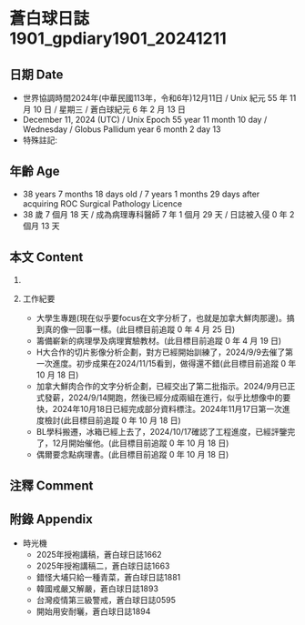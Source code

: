 [_metadata_:encoding]: - "utf-8"
[_metadata_:language]: - "zh-Hant-TW"
[_metadata_:fileformat]: - "markdown"
[_metadata_:MIME_type]: - "text/plain"
[_metadata_:markdown_version]: - "commonmark version 0.30"
[_metadata_:markdown_spec]: - "https://spec.commonmark.org/0.30/"

# 蒼白球日誌1901_gpdiary1901_20241211 #

## 日期 Date ##

* 世界協調時間2024年(中華民國113年，令和6年)12月11日 / Unix 紀元 55 年 11 月 10 日 / 星期三 / 蒼白球紀元 6 年 2 月 13 日
* December 11, 2024 (UTC) / Unix Epoch 55 year 11 month 10 day / Wednesday / Globus Pallidum year 6 month 2 day 13
* 特殊註記:

## 年齡 Age ##

* 38 years 7 months 18 days old / 7 years 1 months 29 days after acquiring ROC Surgical Pathology Licence
* 38 歲 7 個月 18 天 / 成為病理專科醫師 7 年 1 個月 29 天 / 日誌被入侵 0 年 2 個月 13 天

## 本文 Content ##

1. 

2. 工作紀要

    - 大學生專題(現在似乎要focus在文字分析了，也就是加拿大鮮肉那邊)。搞到真的像一回事一樣。(此目標目前追蹤 0 年 4 月 25 日)
    - 籌備嶄新的病理學及病理實驗教材。(此目標目前追蹤 0 年 4 月 19 日)
    - H大合作的切片影像分析企劃，對方已經開始訓練了，2024/9/9去催了第一次進度。初步成果在2024/11/15看到，做得還不錯(此目標目前追蹤 0 年 10 月 18 日)
    - 加拿大鮮肉合作的文字分析企劃，已經交出了第二批指示。2024/9月已正式發薪，2024/9/14開跑，然後已經分成兩組在進行，似乎比想像中的要快，2024年10月18日已經完成部分資料標注。2024年11月17日第一次進度檢討(此目標目前追蹤 0 年 10 月 18 日)
    - BL學科搬遷，冰箱已經上去了，2024/10/17確認了工程進度，已經評鑒完了，12月開始催他。(此目標目前追蹤 0 年 10 月 18 日)
    - 偶爾要念點病理書。(此目標目前追蹤 0 年 10 月 18 日)

## 注釋 Comment ##


## 附錄 Appendix ##

* 時光機
    - 2025年授袍講稿，蒼白球日誌1662
    - 2025年授袍講稿二，蒼白球日誌1663
    - 錯怪大埔只給一種青菜，蒼白球日誌1881
    - 韓國戒嚴又解嚴，蒼白球日誌1893
    - 台灣疫情第三級警戒，蒼白球日誌0595
    - 開始用安耐曬，蒼白球日誌1894
